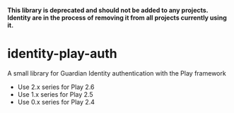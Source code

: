 __This library is deprecated and should not be added to any projects. Identity are in the process of removing it from all projects currently using it.__

# identity-play-auth
A small library for Guardian Identity authentication with the Play framework

* Use 2.x series for Play 2.6
* Use 1.x series for Play 2.5
* Use 0.x series for Play 2.4
